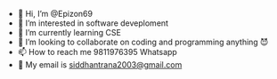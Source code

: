 - 👋 Hi, I’m @Epizon69
- 👀 I’m interested in software deveploment
- 🌱 I’m currently learning CSE
- 💞️ I’m looking to collaborate on coding and programming anything 😈
- 📫 How to reach me 9811976395 Whatsapp
- 📧 My email is siddhantrana2003@gmail.com 
<!---
Epizon69/Epizon69 is a ✨ special ✨ repository because its `README.md` (this file) appears on your GitHub profile.
You can click the Preview link to take a look at your changes.
--->

